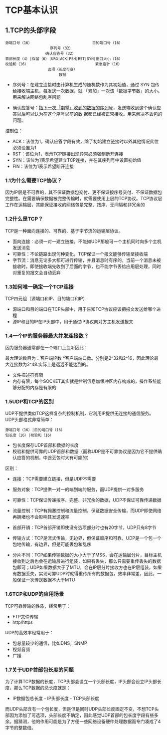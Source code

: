 # TCP基本认识

## 1.TCP的头部字段

```
源端口号（16）                           目的端口号（16）
                    序列号（32）
                  确认应答号（32）
首部长度（4）|保留（6）|URG|ACK|PSH|RST|SYN|窗口大小（16）
校验和（16）                              紧急指针（16）
                   选项（长度可变）
                        数据
```

- 序列号：在建⽴连接时由计算机⽣成的随机数作为其初始值，通过 SYN 包传给接收端主机，每发送⼀次数据，就 「累加」⼀次该「数据字节数」的⼤⼩。⽤来解决⽹络包乱序问题

- 确认应答号：<u>指下⼀次「期望」收到的数据的序列号</u>，发送端收到这个确认应答以后可以认为在这个序号以前的数 据都已经被正常接收。⽤来解决不丢包的问题。

控制位：

- ACK：该位为1，确认应答字段有效，除了初始建立链接时以外其他情况此位必须设置为1
- RST：该位为1，表示TCP链接出现异常必须强制断开连接
- SYN：该位为1表示希望建立TCP连接，并在其序列号中设置初始值
- FIN：该位为1表示希望断开连接

### 1.1为什么需要TCP协议？

因为IP层是不可靠的，其不保证数据包交付、更不保证按序号交付、不保证数据包完整性。在需要确保数据被完整传输时，就需要使用上层的TCP协议。TCP协议层工作在运输层，其能保证接收的网络包是完整、按序、无间隔和非冗余的

### 1.2什么是TCP？

TCP是一种面向连接的、可靠的、基于字节流的运输层协议。

- 面向连接：必须一对一建立链接，不能如UDP那般可一个主机同时向多个主机发送消息
- 可靠性：不论链路出现何种变化，TCP保证一个报文能够传输至接收端
- 字节流：消息无论多大都可进行传输，并且消息时有序的，当前一个消息未被接收时，即使接收端先收到了后面的字节，也不能字节丢给应用层处理，同时对重复的报文会自动丢弃

### 1.3如何唯一确定一个TCP连接

TCP四元组（源端口和IP、目的端口和IP）

- 源端口和目的端口在TCP头部中，用于告知TCP协议应该把报文发送给哪个进程
- 源IP和目的IP在IP头部中，用于通过IP协议向对方主机发送报文

### 1.4一个IP的服务器最大并发连接数？

因为服务器通常都在一个端口上监听因此：

最大理论数目为：客户端IP数 *客户端端口数。分别是2^32和2^16，因此理论最大连接数为2^48.实际上是远远不能达到的。

- 文件描述符有限
- 内存有限，每个SOCKET其实就是控制信息加缓冲区内存构成的，操作系统能够分配的内存是有限的

### 1.5UDP和TCP的区别

UDP不提供类似TCP这样复杂的控制机制，它利用IP提供无连接的通信服务。UDP头部格式非常简单：

```
源端口号（16）|目的端口号（16）
包长度（16）|校验和（16）
```

- 包长度保存UDP首部和数据的长度
- 校验和提供可靠的UDP首部和数据（而称UDP是不可靠协议是因为它不提供确认应答的机制，中途丢包时大有可能的）

区别：

- 连接：TCP需要建立链接，但是UDP不需要
- 服务对象：TCP提供一对一的端到端的服务，而UDP提供一对多服务
- 可靠性：TCP保证传递按序、完整、非冗余的数据，UDP不保证可靠传递数据
- 流量控制：TCP有拥塞控制和流量控制，保证数据安全传输，而UDP即使网络再拥堵也不会影响其发送速率

- 首部开销：TCP首部开销即使没有选项部分时也有20字节，UDP只有8字节
- 传输方式：TCP是流式传输，无边界，但保证顺序和可靠，UDP是一个包一个包地传输，有边界，但是可能丢包和乱序
- 分片不同：TCP如果传输数据的大小大于了MSS，会在运输层分片，目标主机接收到之后也会在运输层进行组装，如果有丢失，那么只需要重传丢失的数据包即可；UDP如果数据大于了MTU，会在IP层分片接收方也在IP层组装，如果有数据丢失，实现可靠UDP时就得重传所有的数据包，效率非常差，因此，一般保证一次传送数据不大于MTU

### 1.6TCP和UDP的应用场景

TCP可靠传输的性质，经常用于：

- FTP文件传输
- http/https

UDP的高效率经常用于：

- 包总量较少的通信，比如DNS，SNMP
- 视频音频
- 广播

### 1.7关于UDP首部包长度的问题

为了计算TCP数据的长度，TCP头部会设立一个头部长度，IP头部会设立IP头部长度，那么TCP数据的总长度就是：

- IP数据包总长度 - IP头部长度 - TCP头部长度

而UDP头部含有一个包长度，但是但是同时UDP头部长度固定不变，不想TCP头部因为添加了可选项，头部长度不确定，因此感觉UDP首部的包长度字段有些多余。据猜测，他的作用可能是为了方便一些网络设备硬件处理数据而专门凑成了4字节的整数倍。
